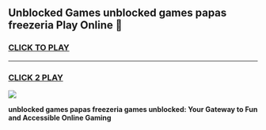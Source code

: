 
## Unblocked Games unblocked games papas freezeria Play Online 👋
<h3>
<a href="https://news.freeplayer.one?title=unblocked_games_papas_freezeria&ref=17F">CLICK TO PLAY</a></h3>
<hr>

<h3>
<a href="https://news.freeplayer.one?title=unblocked_games_papas_freezeria&ref=17F">CLICK 2 PLAY</a>
  
</h3>

<a href="https://news.freeplayer.one?title=unblocked_games_papas_freezeria&ref=17F/"><img src="https://clearcache.store/games.png"></a>


**unblocked games papas freezeria games unblocked: Your Gateway to Fun and Accessible Online Gaming**
